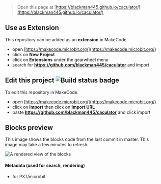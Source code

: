 
> Open this page at [https://blackman445.github.io/caculator/](https://blackman445.github.io/caculator/)

## Use as Extension

This repository can be added as an **extension** in MakeCode.

* open [https://makecode.microbit.org/](https://makecode.microbit.org/)
* click on **New Project**
* click on **Extensions** under the gearwheel menu
* search for **https://github.com/blackman445/caculator** and import

## Edit this project ![Build status badge](https://github.com/blackman445/caculator/workflows/MakeCode/badge.svg)

To edit this repository in MakeCode.

* open [https://makecode.microbit.org/](https://makecode.microbit.org/)
* click on **Import** then click on **Import URL**
* paste **https://github.com/blackman445/caculator** and click import

## Blocks preview

This image shows the blocks code from the last commit in master.
This image may take a few minutes to refresh.

![A rendered view of the blocks](https://github.com/blackman445/caculator/raw/master/.github/makecode/blocks.png)

#### Metadata (used for search, rendering)

* for PXT/microbit
<script src="https://makecode.com/gh-pages-embed.js"></script><script>makeCodeRender("{{ site.makecode.home_url }}", "{{ site.github.owner_name }}/{{ site.github.repository_name }}");</script>
